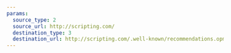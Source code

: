 ```yaml
---
params:
  source_type: 2
  source_url: http://scripting.com/
  destination_type: 3
  destination_url: http://scripting.com/.well-known/recommendations.opml
---
```

